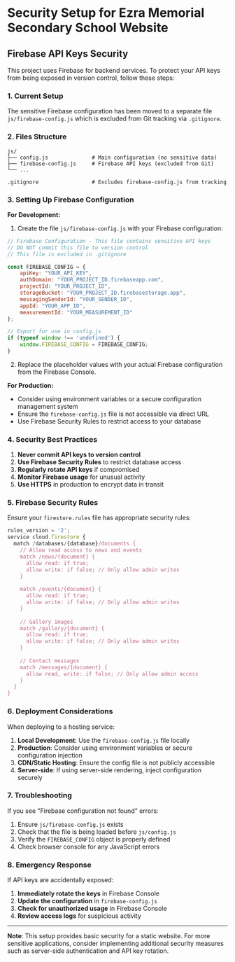 # Security Setup for Ezra Memorial Secondary School Website

## Firebase API Keys Security

This project uses Firebase for backend services. To protect your API keys from being exposed in version control, follow these steps:

### 1. Current Setup

The sensitive Firebase configuration has been moved to a separate file `js/firebase-config.js` which is excluded from Git tracking via `.gitignore`.

### 2. Files Structure

```
js/
├── config.js              # Main configuration (no sensitive data)
├── firebase-config.js     # Firebase API keys (excluded from Git)
└── ...

.gitignore                 # Excludes firebase-config.js from tracking
```

### 3. Setting Up Firebase Configuration

**For Development:**
1. Create the file `js/firebase-config.js` with your Firebase configuration:

```javascript
// Firebase Configuration - This file contains sensitive API keys
// DO NOT commit this file to version control
// This file is excluded in .gitignore

const FIREBASE_CONFIG = {
    apiKey: "YOUR_API_KEY",
    authDomain: "YOUR_PROJECT_ID.firebaseapp.com",
    projectId: "YOUR_PROJECT_ID",
    storageBucket: "YOUR_PROJECT_ID.firebasestorage.app",
    messagingSenderId: "YOUR_SENDER_ID",
    appId: "YOUR_APP_ID",
    measurementId: "YOUR_MEASUREMENT_ID"
};

// Export for use in config.js
if (typeof window !== 'undefined') {
    window.FIREBASE_CONFIG = FIREBASE_CONFIG;
}
```

2. Replace the placeholder values with your actual Firebase configuration from the Firebase Console.

**For Production:**
- Consider using environment variables or a secure configuration management system
- Ensure the `firebase-config.js` file is not accessible via direct URL
- Use Firebase Security Rules to restrict access to your database

### 4. Security Best Practices

1. **Never commit API keys to version control**
2. **Use Firebase Security Rules** to restrict database access
3. **Regularly rotate API keys** if compromised
4. **Monitor Firebase usage** for unusual activity
5. **Use HTTPS** in production to encrypt data in transit

### 5. Firebase Security Rules

Ensure your `firestore.rules` file has appropriate security rules:

```javascript
rules_version = '2';
service cloud.firestore {
  match /databases/{database}/documents {
    // Allow read access to news and events
    match /news/{document} {
      allow read: if true;
      allow write: if false; // Only allow admin writes
    }
    
    match /events/{document} {
      allow read: if true;
      allow write: if false; // Only allow admin writes
    }
    
    // Gallery images
    match /gallery/{document} {
      allow read: if true;
      allow write: if false; // Only allow admin writes
    }
    
    // Contact messages
    match /messages/{document} {
      allow read, write: if false; // Only allow admin access
    }
  }
}
```

### 6. Deployment Considerations

When deploying to a hosting service:

1. **Local Development**: Use the `firebase-config.js` file locally
2. **Production**: Consider using environment variables or secure configuration injection
3. **CDN/Static Hosting**: Ensure the config file is not publicly accessible
4. **Server-side**: If using server-side rendering, inject configuration securely

### 7. Troubleshooting

If you see "Firebase configuration not found" errors:
1. Ensure `js/firebase-config.js` exists
2. Check that the file is being loaded before `js/config.js`
3. Verify the `FIREBASE_CONFIG` object is properly defined
4. Check browser console for any JavaScript errors

### 8. Emergency Response

If API keys are accidentally exposed:
1. **Immediately rotate the keys** in Firebase Console
2. **Update the configuration** in `firebase-config.js`
3. **Check for unauthorized usage** in Firebase Console
4. **Review access logs** for suspicious activity

---

**Note**: This setup provides basic security for a static website. For more sensitive applications, consider implementing additional security measures such as server-side authentication and API key rotation. 